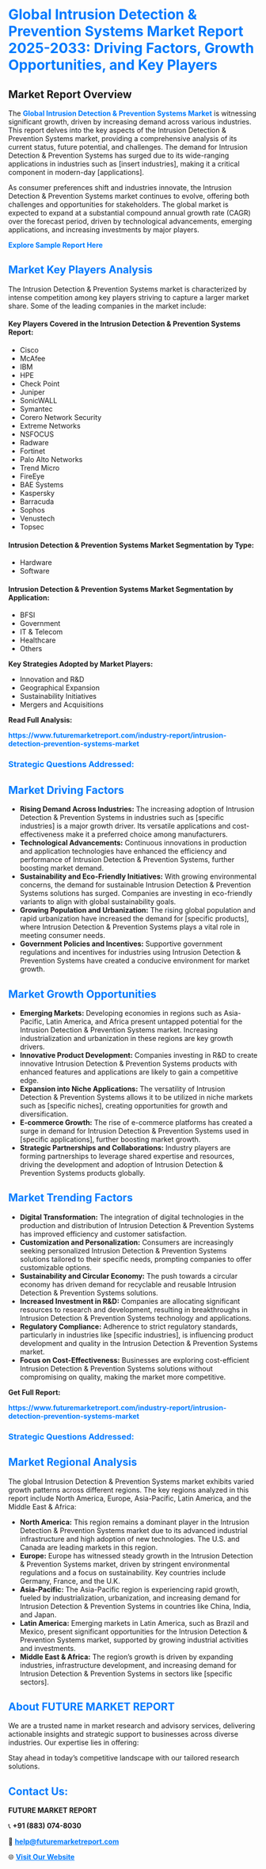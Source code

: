 <h1 style="color: #007BFF;">Global Intrusion Detection & Prevention Systems Market Report 2025-2033: Driving Factors, Growth Opportunities, and Key Players</h1>

<section id="overview">
<h2>Market Report Overview</h2>
<p>The <a href="https://www.futuremarketreport.com/industry-report/intrusion-detection-prevention-systems-market" style="color: #007BFF; text-decoration: none;"><strong>Global Intrusion Detection & Prevention Systems Market</strong></a> is witnessing significant growth, driven by increasing demand across various industries. This report delves into the key aspects of the Intrusion Detection & Prevention Systems market, providing a comprehensive analysis of its current status, future potential, and challenges. The demand for Intrusion Detection & Prevention Systems has surged due to its wide-ranging applications in industries such as [insert industries], making it a critical component in modern-day [applications].</p>
<p>As consumer preferences shift and industries innovate, the Intrusion Detection & Prevention Systems market continues to evolve, offering both challenges and opportunities for stakeholders. The global market is expected to expand at a substantial compound annual growth rate (CAGR) over the forecast period, driven by technological advancements, emerging applications, and increasing investments by major players.</p>
</section>

<section id="overview">
<p><a href="https://www.futuremarketreport.com/request-sample/reportId=27765" style="color: #007BFF; text-decoration: none;"><strong>Explore Sample Report Here</strong></a></p>
</section>

<section id="key-players">
<h2 style="color: #007BFF;">Market Key Players Analysis</h2>
<p>The Intrusion Detection & Prevention Systems market is characterized by intense competition among key players striving to capture a larger market share. Some of the leading companies in the market include:</p>
<h4>Key Players Covered in the Intrusion Detection & Prevention Systems Report:</h4>
<ul><li>Cisco</li><li>McAfee</li><li>IBM</li><li>HPE</li><li>Check Point</li><li>Juniper</li><li>SonicWALL</li><li>Symantec</li><li>Corero Network Security</li><li>Extreme Networks</li><li>NSFOCUS</li><li>Radware</li><li>Fortinet</li><li>Palo Alto Networks</li><li>Trend Micro</li><li>FireEye</li><li>BAE Systems</li><li>Kaspersky</li><li>Barracuda</li><li>Sophos</li><li>Venustech</li><li>Topsec</li></ul>
<h4>Intrusion Detection & Prevention Systems Market Segmentation by Type:</h4>
<ul><li>Hardware</li><li>Software</li></ul>

<h4>Intrusion Detection & Prevention Systems Market Segmentation by Application:</h4>
<ul><li>BFSI</li><li>Government</li><li>IT &amp; Telecom</li><li>Healthcare</li><li>Others</li></ul>
<p><strong>Key Strategies Adopted by Market Players:</strong></p>
<ul>
<li>Innovation and R&D</li>
<li>Geographical Expansion</li>
<li>Sustainability Initiatives</li>
<li>Mergers and Acquisitions</li>
</ul>
</section>

<section>
<p><strong>Read Full Analysis: </strong></p><a href="https://www.futuremarketreport.com/industry-report/intrusion-detection-prevention-systems-market" style="color: #007BFF; text-decoration: none;"><strong>https://www.futuremarketreport.com/industry-report/intrusion-detection-prevention-systems-market</strong></a>
<h3 style="color: #007BFF;">Strategic Questions Addressed:</h3>
</section>

<section id="driving-factors">
<h2 style="color: #007BFF;">Market Driving Factors</h2>
<ul>
<li><strong>Rising Demand Across Industries:</strong> The increasing adoption of Intrusion Detection & Prevention Systems in industries such as [specific industries] is a major growth driver. Its versatile applications and cost-effectiveness make it a preferred choice among manufacturers.</li>
<li><strong>Technological Advancements:</strong> Continuous innovations in production and application technologies have enhanced the efficiency and performance of Intrusion Detection & Prevention Systems, further boosting market demand.</li>
<li><strong>Sustainability and Eco-Friendly Initiatives:</strong> With growing environmental concerns, the demand for sustainable Intrusion Detection & Prevention Systems solutions has surged. Companies are investing in eco-friendly variants to align with global sustainability goals.</li>
<li><strong>Growing Population and Urbanization:</strong> The rising global population and rapid urbanization have increased the demand for [specific products], where Intrusion Detection & Prevention Systems plays a vital role in meeting consumer needs.</li>
<li><strong>Government Policies and Incentives:</strong> Supportive government regulations and incentives for industries using Intrusion Detection & Prevention Systems have created a conducive environment for market growth.</li>
</ul>
</section>

<section id="growth-opportunities">
<h2 style="color: #007BFF;">Market Growth Opportunities</h2>
<ul>
<li><strong>Emerging Markets:</strong> Developing economies in regions such as Asia-Pacific, Latin America, and Africa present untapped potential for the Intrusion Detection & Prevention Systems market. Increasing industrialization and urbanization in these regions are key growth drivers.</li>
<li><strong>Innovative Product Development:</strong> Companies investing in R&D to create innovative Intrusion Detection & Prevention Systems products with enhanced features and applications are likely to gain a competitive edge.</li>
<li><strong>Expansion into Niche Applications:</strong> The versatility of Intrusion Detection & Prevention Systems allows it to be utilized in niche markets such as [specific niches], creating opportunities for growth and diversification.</li>
<li><strong>E-commerce Growth:</strong> The rise of e-commerce platforms has created a surge in demand for Intrusion Detection & Prevention Systems used in [specific applications], further boosting market growth.</li>
<li><strong>Strategic Partnerships and Collaborations:</strong> Industry players are forming partnerships to leverage shared expertise and resources, driving the development and adoption of Intrusion Detection & Prevention Systems products globally.</li>
</ul>
</section>

<section id="trending-factors">
<h2 style="color: #007BFF;">Market Trending Factors</h2>
<ul>
<li><strong>Digital Transformation:</strong> The integration of digital technologies in the production and distribution of Intrusion Detection & Prevention Systems has improved efficiency and customer satisfaction.</li>
<li><strong>Customization and Personalization:</strong> Consumers are increasingly seeking personalized Intrusion Detection & Prevention Systems solutions tailored to their specific needs, prompting companies to offer customizable options.</li>
<li><strong>Sustainability and Circular Economy:</strong> The push towards a circular economy has driven demand for recyclable and reusable Intrusion Detection & Prevention Systems solutions.</li>
<li><strong>Increased Investment in R&D:</strong> Companies are allocating significant resources to research and development, resulting in breakthroughs in Intrusion Detection & Prevention Systems technology and applications.</li>
<li><strong>Regulatory Compliance:</strong> Adherence to strict regulatory standards, particularly in industries like [specific industries], is influencing product development and quality in the Intrusion Detection & Prevention Systems market.</li>
<li><strong>Focus on Cost-Effectiveness:</strong> Businesses are exploring cost-efficient Intrusion Detection & Prevention Systems solutions without compromising on quality, making the market more competitive.</li>
</ul>
</section>

<section>
<p><strong>Get Full Report: </strong></p><a href="https://www.futuremarketreport.com/industry-report/intrusion-detection-prevention-systems-market" style="color: #007BFF; text-decoration: none;"><strong>https://www.futuremarketreport.com/industry-report/intrusion-detection-prevention-systems-market</strong></a>
<h3 style="color: #007BFF;">Strategic Questions Addressed:</h3>
</section>


<section id="regional-analysis">
<h2 style="color: #007BFF;">Market Regional Analysis</h2>
<p>The global Intrusion Detection & Prevention Systems market exhibits varied growth patterns across different regions. The key regions analyzed in this report include North America, Europe, Asia-Pacific, Latin America, and the Middle East & Africa:</p>
<ul>
<li><strong>North America:</strong> This region remains a dominant player in the Intrusion Detection & Prevention Systems market due to its advanced industrial infrastructure and high adoption of new technologies. The U.S. and Canada are leading markets in this region.</li>
<li><strong>Europe:</strong> Europe has witnessed steady growth in the Intrusion Detection & Prevention Systems market, driven by stringent environmental regulations and a focus on sustainability. Key countries include Germany, France, and the U.K.</li>
<li><strong>Asia-Pacific:</strong> The Asia-Pacific region is experiencing rapid growth, fueled by industrialization, urbanization, and increasing demand for Intrusion Detection & Prevention Systems in countries like China, India, and Japan.</li>
<li><strong>Latin America:</strong> Emerging markets in Latin America, such as Brazil and Mexico, present significant opportunities for the Intrusion Detection & Prevention Systems market, supported by growing industrial activities and investments.</li>
<li><strong>Middle East & Africa:</strong> The region’s growth is driven by expanding industries, infrastructure development, and increasing demand for Intrusion Detection & Prevention Systems in sectors like [specific sectors].</li>
</ul>
</section>

<footer>
<h2 style="color: #007BFF;">About FUTURE MARKET REPORT</h2>
<p>We are a trusted name in market research and advisory services, delivering actionable insights and strategic support to businesses across diverse industries. Our expertise lies in offering:</p>

<p>Stay ahead in today’s competitive landscape with our tailored research solutions.</p>

<h2 style="color: #007BFF;">Contact Us:</h2>
<p><strong>FUTURE MARKET REPORT</strong></p>
<p>📞 <strong>+91 (883) 074-8030</strong></p>
<p>📧 <strong><a href="mailto:help@futuremarketreport.com" style="color: #007BFF;">help@futuremarketreport.com</a></strong></p>
<p>🌐 <strong><a href="https://www.futuremarketreport.com/" style="color: #007BFF;">Visit Our Website</a></strong></p>
</footer>